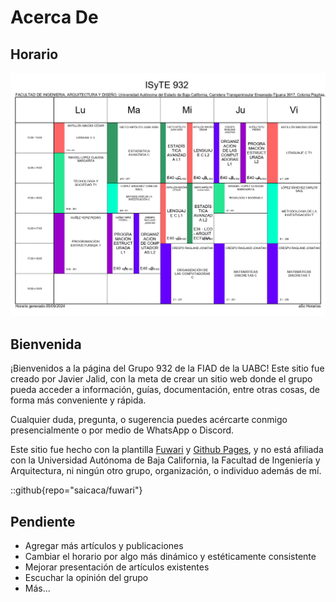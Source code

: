 # Acerca De
## Horario
![Horario del Grupo 932](./horario.jpg)
## Bienvenida
¡Bienvenidos a la página del Grupo 932 de la FIAD de la UABC!
Este sitio fue creado por Javier Jalid, con la meta de crear un sitio web donde el grupo pueda acceder a información, guías, documentación, entre otras cosas, de forma más conveniente y rápida.

Cualquier duda, pregunta, o sugerencia puedes acércarte conmigo presencialmente o por medio de WhatsApp o Discord.

Este sitio fue hecho con la plantilla [Fuwari](https://github.com/saicaca/fuwari) y [Github Pages](https://pages.github.com/), y no está afiliada con la Universidad Autónoma de Baja California, la Facultad de Ingeniería y Arquitectura, ni ningún otro grupo, organización, o individuo además de mí.

::github{repo="saicaca/fuwari"}

## Pendiente
- Agregar más artículos y publicaciones
- Cambiar el horario por algo más dinámico y estéticamente consistente
- Mejorar presentación de artículos existentes
- Escuchar la opinión del grupo
- Más...